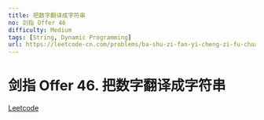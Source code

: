 ```yaml
---
title: 把数字翻译成字符串
no: 剑指 Offer 46
difficulty: Medium
tags: [String, Dynamic Programming]
url: https://leetcode-cn.com/problems/ba-shu-zi-fan-yi-cheng-zi-fu-chuan-lcof/
---
```


# 剑指 Offer 46. 把数字翻译成字符串

[Leetcode](https://leetcode-cn.com/problems/ba-shu-zi-fan-yi-cheng-zi-fu-chuan-lcof/)

